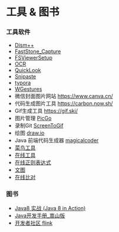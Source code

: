 # 工具 & 图书

### 工具软件

- [Dism++](http://www.wzy1221.top/file/Dism++.zip)
- [FastStone_Capture](http://www.wzy1221.top/file/FastStone_Capture.rar)
- [FSViewerSetup](http://www.wzy1221.top/file/FSViewerSetup66.exe)
- [OCR](http://www.wzy1221.top/file/OCR.V5.0.0.zip)
- [QuickLook](http://www.wzy1221.top/file/QuickLook-3.6.5.msi)
- [Snipaste](http://www.wzy1221.top/file/Snipaste-2.2.1-Beta2-x64.zip)
- [typora](http://www.wzy1221.top/file/typora-setup-x64.exe)
- [WGestures](http://www.wzy1221.top/file/WGestures1.8.4.0.zip)
- 微信封面图片网站 https://www.canva.cn/
- 代码生成图片工具 https://carbon.now.sh/
- Gif生成工具 https://gif.ski/
- 图片管理 [PicGo](https://github.com/Molunerfinn/PicGo/releases)
- 录制Git [ScreenToGif](https://github.com/NickeManarin/ScreenToGif/releases)
- 绘图 [draw.io](https://github.com/jgraph/drawio/releases)
- Java 前端代码生成器 [magicalcoder](http://bbs.magicalcoder.com/)
- [菜鸟工具](https://c.runoob.com/)
- [在线工具](https://tool.lu/)
- [在线正则表达式](http://tool.chinaz.com/tools/regexgenerate)
- [文图](https://www.wentu.io/)
- [在线比对](https://www.diffchecker.com/)

### 图书

- [Java8 实战 (Java 8 in Action)](http://www.wzy1221.top/file/Java8.pdf)
- [Java开发手册_嵩山版](http://www.wzy1221.top/file/ali.pdf)
- [开发者社区 flink](http://www.wzy1221.top/file/flink.pdf)

